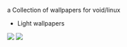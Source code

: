 a Collection of wallpapers for void/linux

- Light wallpapers

<img src="https://raw.githubusercontent.com/siduck76/voidlinux-wallpapers/main/light_blue/voidblue.png"> 
<img src="https://raw.githubusercontent.com/siduck76/voidlinux-wallpapers/main/light_blue/voidfi.png"> 

